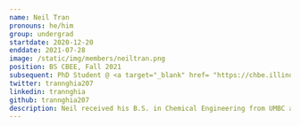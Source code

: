```yaml
---
name: Neil Tran
pronouns: he/him
group: undergrad
startdate: 2020-12-20
enddate: 2021-07-28
image: /static/img/members/neiltran.png
position: BS CBEE, Fall 2021
subsequent: PhD Student @ <a target="_blank" href= "https://chbe.illinois.edu/">UIUC </a>
twitter: trannghia207
linkedin: trannghia
github: trannghia207
description: Neil received his B.S. in Chemical Engineering from UMBC and is currently pursuing his Ph.D. at UIUC, Illinois. He is passionate about computational technology and applying new methods of machine learning and AI for science discovery. Beside science, he loves music, video games and road trips.
---
```

